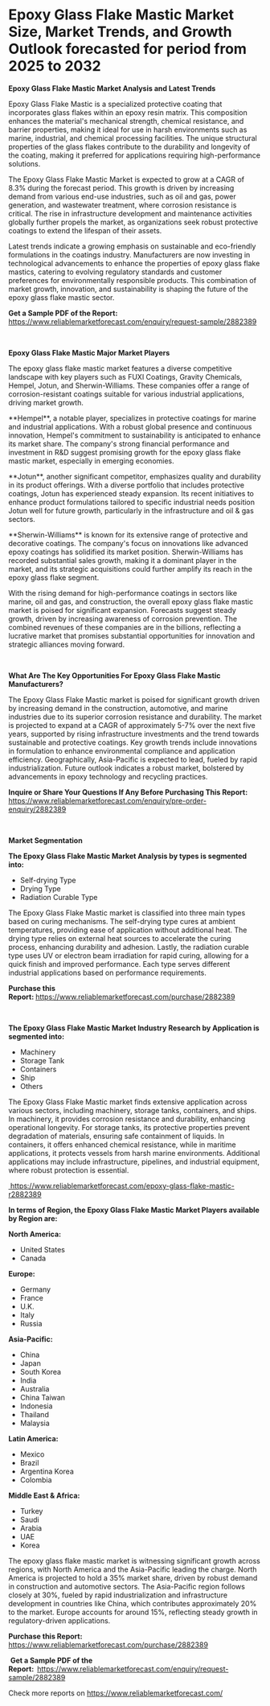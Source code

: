 <p><h1>Epoxy Glass Flake Mastic Market Size, Market Trends, and Growth Outlook forecasted for period from 2025 to 2032</h1></p><p><strong>Epoxy Glass Flake Mastic Market Analysis and Latest Trends</strong></p>
<p><p>Epoxy Glass Flake Mastic is a specialized protective coating that incorporates glass flakes within an epoxy resin matrix. This composition enhances the material's mechanical strength, chemical resistance, and barrier properties, making it ideal for use in harsh environments such as marine, industrial, and chemical processing facilities. The unique structural properties of the glass flakes contribute to the durability and longevity of the coating, making it preferred for applications requiring high-performance solutions.</p><p>The Epoxy Glass Flake Mastic Market is expected to grow at a CAGR of 8.3% during the forecast period. This growth is driven by increasing demand from various end-use industries, such as oil and gas, power generation, and wastewater treatment, where corrosion resistance is critical. The rise in infrastructure development and maintenance activities globally further propels the market, as organizations seek robust protective coatings to extend the lifespan of their assets.</p><p>Latest trends indicate a growing emphasis on sustainable and eco-friendly formulations in the coatings industry. Manufacturers are now investing in technological advancements to enhance the properties of epoxy glass flake mastics, catering to evolving regulatory standards and customer preferences for environmentally responsible products. This combination of market growth, innovation, and sustainability is shaping the future of the epoxy glass flake mastic sector.</p></p>
<p><strong>Get a Sample PDF of the Report:&nbsp;</strong> <a href="https://www.reliablemarketforecast.com/enquiry/request-sample/2882389?utm_campaign=3129&utm_medium=2&utm_source=Github&utm_content=ia&utm_term=13032025&utm_id=epoxy-glass-flake-mastic">https://www.reliablemarketforecast.com/enquiry/request-sample/2882389</a></p>
<p>&nbsp;</p>
<p><strong>Epoxy Glass Flake Mastic Major Market Players</strong></p>
<p><p>The epoxy glass flake mastic market features a diverse competitive landscape with key players such as FUXI Coatings, Gravity Chemicals, Hempel, Jotun, and Sherwin-Williams. These companies offer a range of corrosion-resistant coatings suitable for various industrial applications, driving market growth.</p><p>**Hempel**, a notable player, specializes in protective coatings for marine and industrial applications. With a robust global presence and continuous innovation, Hempel's commitment to sustainability is anticipated to enhance its market share. The company's strong financial performance and investment in R&D suggest promising growth for the epoxy glass flake mastic market, especially in emerging economies.</p><p>**Jotun**, another significant competitor, emphasizes quality and durability in its product offerings. With a diverse portfolio that includes protective coatings, Jotun has experienced steady expansion. Its recent initiatives to enhance product formulations tailored to specific industrial needs position Jotun well for future growth, particularly in the infrastructure and oil & gas sectors.</p><p>**Sherwin-Williams** is known for its extensive range of protective and decorative coatings. The company's focus on innovations like advanced epoxy coatings has solidified its market position. Sherwin-Williams has recorded substantial sales growth, making it a dominant player in the market, and its strategic acquisitions could further amplify its reach in the epoxy glass flake segment.</p><p>With the rising demand for high-performance coatings in sectors like marine, oil and gas, and construction, the overall epoxy glass flake mastic market is poised for significant expansion. Forecasts suggest steady growth, driven by increasing awareness of corrosion prevention. The combined revenues of these companies are in the billions, reflecting a lucrative market that promises substantial opportunities for innovation and strategic alliances moving forward.</p></p>
<p>&nbsp;</p>
<p><strong>What Are The Key Opportunities For Epoxy Glass Flake Mastic Manufacturers?</strong></p>
<p><p>The Epoxy Glass Flake Mastic market is poised for significant growth driven by increasing demand in the construction, automotive, and marine industries due to its superior corrosion resistance and durability. The market is projected to expand at a CAGR of approximately 5-7% over the next five years, supported by rising infrastructure investments and the trend towards sustainable and protective coatings. Key growth trends include innovations in formulation to enhance environmental compliance and application efficiency. Geographically, Asia-Pacific is expected to lead, fueled by rapid industrialization. Future outlook indicates a robust market, bolstered by advancements in epoxy technology and recycling practices.</p></p>
<p><strong>Inquire or Share Your Questions If Any Before Purchasing This Report:</strong> <a href="https://www.reliablemarketforecast.com/enquiry/pre-order-enquiry/2882389?utm_campaign=3129&utm_medium=2&utm_source=Github&utm_content=ia&utm_term=13032025&utm_id=epoxy-glass-flake-mastic">https://www.reliablemarketforecast.com/enquiry/pre-order-enquiry/2882389</a></p>
<p>&nbsp;</p>
<p><strong>Market Segmentation</strong></p>
<p><strong>The Epoxy Glass Flake Mastic Market Analysis by types is segmented into:</strong></p>
<p><ul><li>Self-drying Type</li><li>Drying Type</li><li>Radiation Curable Type</li></ul></p>
<p><p>The Epoxy Glass Flake Mastic market is classified into three main types based on curing mechanisms. The self-drying type cures at ambient temperatures, providing ease of application without additional heat. The drying type relies on external heat sources to accelerate the curing process, enhancing durability and adhesion. Lastly, the radiation curable type uses UV or electron beam irradiation for rapid curing, allowing for a quick finish and improved performance. Each type serves different industrial applications based on performance requirements.</p></p>
<p><strong>Purchase this Report:&nbsp;</strong><a href="https://www.reliablemarketforecast.com/purchase/2882389?utm_campaign=3129&utm_medium=2&utm_source=Github&utm_content=ia&utm_term=13032025&utm_id=epoxy-glass-flake-mastic">https://www.reliablemarketforecast.com/purchase/2882389</a></p>
<p>&nbsp;</p>
<p><strong>The Epoxy Glass Flake Mastic Market Industry Research by Application is segmented into:</strong></p>
<p><ul><li>Machinery</li><li>Storage Tank</li><li>Containers</li><li>Ship</li><li>Others</li></ul></p>
<p><p>The Epoxy Glass Flake Mastic market finds extensive application across various sectors, including machinery, storage tanks, containers, and ships. In machinery, it provides corrosion resistance and durability, enhancing operational longevity. For storage tanks, its protective properties prevent degradation of materials, ensuring safe containment of liquids. In containers, it offers enhanced chemical resistance, while in maritime applications, it protects vessels from harsh marine environments. Additional applications may include infrastructure, pipelines, and industrial equipment, where robust protection is essential.</p></p>
<p><a href="https://www.reliablemarketforecast.com/epoxy-glass-flake-mastic-r2882389?utm_campaign=3129&utm_medium=2&utm_source=Github&utm_content=ia&utm_term=13032025&utm_id=epoxy-glass-flake-mastic">&nbsp;https://www.reliablemarketforecast.com/epoxy-glass-flake-mastic-r2882389</a></p>
<p><strong>In terms of Region, the Epoxy Glass Flake Mastic Market Players available by Region are:</strong></p>
<p>
    <p> <strong> North America: </strong>
        <ul>
            <li>United States</li>
            <li>Canada</li>
        </ul>
        </p> 
    <p> <strong> Europe: </strong>
        <ul>
            <li>Germany</li>
            <li>France</li>
            <li>U.K.</li>
            <li>Italy</li>
            <li>Russia</li>
        </ul>
        </p> 
    <p> <strong> Asia-Pacific: </strong>
        <ul>
            <li>China</li>
            <li>Japan</li>
            <li>South Korea</li>
            <li>India</li>
            <li>Australia</li>
            <li>China Taiwan</li>
            <li>Indonesia</li>
            <li>Thailand</li>
            <li>Malaysia</li>
        </ul>
        </p> 
    <p> <strong> Latin America: </strong>
        <ul>
            <li>Mexico</li>
            <li>Brazil</li>
            <li>Argentina Korea</li>
            <li>Colombia</li>
        </ul>
        </p> 
    <p> <strong> Middle East & Africa: </strong>
        <ul>
            <li>Turkey</li>
            <li>Saudi</li>
            <li>Arabia</li>
            <li>UAE</li>
            <li>Korea</li>
        </ul>
    </p>
    </p>
<p><p>The epoxy glass flake mastic market is witnessing significant growth across regions, with North America and the Asia-Pacific leading the charge. North America is projected to hold a 35% market share, driven by robust demand in construction and automotive sectors. The Asia-Pacific region follows closely at 30%, fueled by rapid industrialization and infrastructure development in countries like China, which contributes approximately 20% to the market. Europe accounts for around 15%, reflecting steady growth in regulatory-driven applications.</p></p>
<p><strong>Purchase this Report: </strong><a href="https://www.reliablemarketforecast.com/purchase/2882389?utm_campaign=3129&utm_medium=2&utm_source=Github&utm_content=ia&utm_term=13032025&utm_id=epoxy-glass-flake-mastic">https://www.reliablemarketforecast.com/purchase/2882389</a></p>
<p>&nbsp;<strong>Get a Sample PDF of the Report:&nbsp;&nbsp;</strong><a href="https://www.reliablemarketforecast.com/enquiry/request-sample/2882389?utm_campaign=3129&utm_medium=2&utm_source=Github&utm_content=ia&utm_term=13032025&utm_id=epoxy-glass-flake-mastic">https://www.reliablemarketforecast.com/enquiry/request-sample/2882389</a></p>
<p><strong></strong></p>
<p>Check more reports on <a href="https://www.reliablemarketforecast.com/?utm_campaign=3129&utm_medium=2&utm_source=Github&utm_content=ia&utm_term=13032025&utm_id=epoxy-glass-flake-mastic">https://www.reliablemarketforecast.com/</a></p>